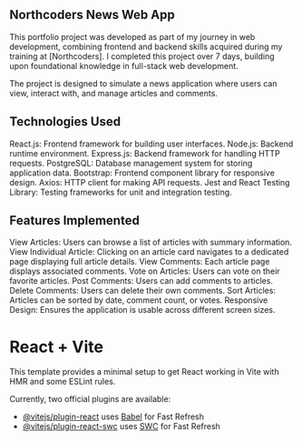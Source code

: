 ## Northcoders News Web App
This portfolio project was developed as part of my journey in web development, combining frontend and backend skills acquired during my training at [Northcoders]. I completed this project over 7 days, building upon foundational knowledge in full-stack web development.

The project is designed to simulate a news application where users can view, interact with, and manage articles and comments.

## Technologies Used

React.js: Frontend framework for building user interfaces.
Node.js: Backend runtime environment.
Express.js: Backend framework for handling HTTP requests.
PostgreSQL: Database management system for storing application data.
Bootstrap: Frontend component library for responsive design.
Axios: HTTP client for making API requests.
Jest and React Testing Library: Testing frameworks for unit and integration testing.

## Features Implemented
View Articles: Users can browse a list of articles with summary information.
View Individual Article: Clicking on an article card navigates to a dedicated page displaying full article details.
View Comments: Each article page displays associated comments.
Vote on Articles: Users can vote on their favorite articles.
Post Comments: Users can add comments to articles.
Delete Comments: Users can delete their own comments.
Sort Articles: Articles can be sorted by date, comment count, or votes.
Responsive Design: Ensures the application is usable across different screen sizes.


# React + Vite

This template provides a minimal setup to get React working in Vite with HMR and some ESLint rules.

Currently, two official plugins are available:

- [@vitejs/plugin-react](https://github.com/vitejs/vite-plugin-react/blob/main/packages/plugin-react/README.md) uses [Babel](https://babeljs.io/) for Fast Refresh
- [@vitejs/plugin-react-swc](https://github.com/vitejs/vite-plugin-react-swc) uses [SWC](https://swc.rs/) for Fast Refresh
